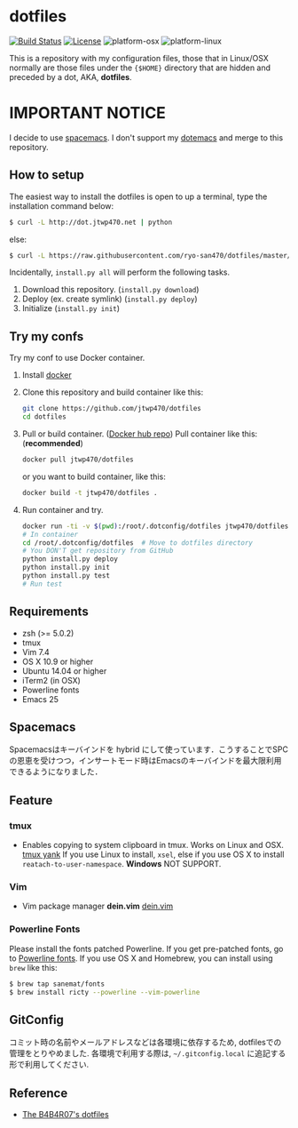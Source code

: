 # dotfiles
[![Build Status](https://travis-ci.org/ryo-san470/dotfiles.svg)](https://travis-ci.org/ryo-san470/dotfiles)
[![License](http://img.shields.io/:license-mit-blue.svg)](http://ryo-san470.mit-license.org/)
![platform-osx](https://img.shields.io/badge/platform-osx-blue.svg?style=flat-square)
![platform-linux](https://img.shields.io/badge/platform-Linux-blue.svg?style=flat-square)

This is a repository with my configuration files, those that in Linux/OSX normally are those files under the ```{$HOME}``` directory that are hidden and preceded by a dot, AKA, **dotfiles**.

# IMPORTANT NOTICE
I decide to use [spacemacs](http://spacemacs.org). I don't support my [dotemacs](https://github.com/dotemacs) and merge to this repository.

## How to setup

The easiest way to install the dotfiles is open to up a terminal, type the installation command below:

```bash
$ curl -L http://dot.jtwp470.net | python
```

else:

```bash
$ curl -L https://raw.githubusercontent.com/ryo-san470/dotfiles/master/install.py | python
```

Incidentally, ```install.py all``` will perform the following tasks.

1. Download this repository. (```install.py download```)
2. Deploy (ex. create symlink) (```install.py deploy```)
3. Initialize (```install.py init```)

## Try my confs
Try my conf to use Docker container.

1. Install [docker](https://docs.docker.com/engine/installation/)
2. Clone this repository and build container like this:
   ```bash
   git clone https://github.com/jtwp470/dotfiles
   cd dotfiles
   ```

3. Pull or build container. ([Docker hub repo](https://hub.docker.com/r/jtwp470/dotfiles/))
   Pull container like this: (**recommended**)
   ```bash
   docker pull jtwp470/dotfiles
   ```
   or you want to build container, like this:
   ```bash
   docker build -t jtwp470/dotfiles .
   ```

4. Run container and try.
   ```bash
   docker run -ti -v $(pwd):/root/.dotconfig/dotfiles jtwp470/dotfiles:latest /bin/bash
   # In container
   cd /root/.dotconfig/dotfiles  # Move to dotfiles directory
   # You DON'T get repository from GitHub
   python install.py deploy
   python install.py init
   python install.py test
   # Run test
   ```

## Requirements

* zsh  (>= 5.0.2)
* tmux
* Vim 7.4
* OS X 10.9 or higher
* Ubuntu 14.04 or higher
* iTerm2 (in OSX)
* Powerline fonts
* Emacs 25

## Spacemacs
Spacemacsはキーバインドを hybrid にして使っています．こうすることで<keyboard>SPC</keyboard>の恩恵を受けつつ，インサートモード時はEmacsのキーバインドを最大限利用できるようになりました．

## Feature
### tmux

* Enables copying to system clipboard in tmux. Works on Linux and OSX.  [tmux yank](https://github.com/tmux-plugins/tmux-yank)
If you use Linux to install,  ```xsel```, else if you use OS X to install ```reatach-to-user-namespace```. **Windows** NOT SUPPORT.

### Vim

* Vim package manager **dein.vim** [dein.vim](https://github.com/Shougo/dein.vim)

### Powerline Fonts
Please install the fonts patched Powerline. If you get pre-patched fonts, go to [Powerline fonts](https://github.com/powerline/fonts).
If you use OS X and Homebrew, you can install using `brew` like this:

```bash
$ brew tap sanemat/fonts
$ brew install ricty --powerline --vim-powerline
```

## GitConfig
コミット時の名前やメールアドレスなどは各環境に依存するため, dotfilesでの管理をとりやめました.
各環境で利用する際は, `~/.gitconfig.local` に追記する形で利用してください.

## Reference

* [The B4B4R07's dotfiles](https://github.com/b4b4r07/dotfiles)
